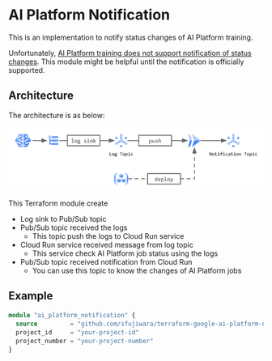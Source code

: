 # AI Platform Notification

This is an implementation to notify status changes of AI Platform training.

Unfortunately, [AI Platform training does not support notification of status changes](https://stackoverflow.com/questions/59892910/is-there-a-way-to-be-notified-of-status-changes-in-google-ai-platform-training-j).
This module might be helpful until the notification is officially supported.

## Architecture

The architecture is as below:

<img src="img/architecture.png" width="800"/>

This Terraform module create

- Log sink to Pub/Sub topic
- Pub/Sub topic received the logs
  - This topic push the logs to Cloud Run service
- Cloud Run service received message from log topic
  - This service check AI Platform job status using the logs
- Pub/Sub topic received notification from Cloud Run
  - You can use this topic to know the changes of AI Platform jobs

## Example

```terraform
module "ai_platform_notification" {
  source         = "github.com/sfujiwara/terraform-google-ai-platform-notification"
  project_id     = "your-project-id"
  project_number = "your-project-number"
}
```
